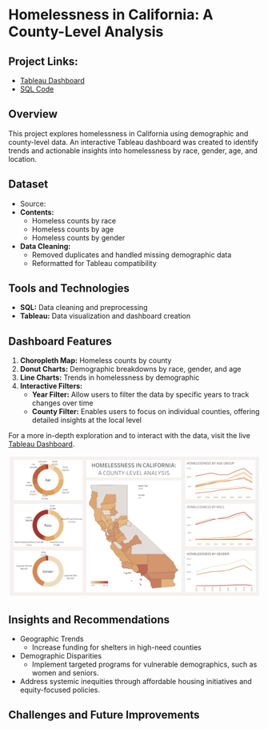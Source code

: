 # Homelessness in California: A County-Level Analysis

## Project Links:
- [Tableau Dashboard](https://public.tableau.com/app/profile/aliyah.good/viz/homelessness_in_california/HomelessnessDashboard?publish=yes/)
- [SQL Code](./CA_homelessness_data_cleaning.sql)

## Overview

This project explores homelessness in California using demographic and county-level data. An interactive Tableau dashboard was created to identify trends and actionable insights into homelessness by race, gender, age, and location.

## Dataset
- Source:
- **Contents:**
  - Homeless counts by race
  - Homeless counts by age
  - Homeless counts by gender
- **Data Cleaning:**
  - Removed duplicates and handled missing demographic data
  - Reformatted for Tableau compatibility
 
## Tools and Technologies
- **SQL:** Data cleaning and preprocessing
- **Tableau:** Data visualization and dashboard creation

## Dashboard Features
1. **Choropleth Map:** Homeless counts by county
2. **Donut Charts:** Demographic breakdowns by race, gender, and age
3. **Line Charts:** Trends in homelessness by demographic
4. **Interactive Filters:**
   - **Year Filter:** Allow users to filter the data by specific years to track changes over time
   - **County Filter:** Enables users to focus on individual counties, offering detailed insights at the local level

For a more in-depth exploration and to interact with the data, visit the live [Tableau Dashboard](https://public.tableau.com/app/profile/aliyah.good/viz/homelessness_in_california/HomelessnessDashboard?publish=yes/).

![Homelessness Dashboard](./CA_homelessness_dashboard.png)

## Insights and Recommendations
- Geographic Trends
  - Increase funding for shelters in high-need counties
- Demographic Disparities
  - Implement targeted programs for vulnerable demographics, such as women and seniors.
- Address systemic inequities through affordable housing initiatives and equity-focused policies.

## Challenges and Future Improvements

